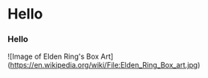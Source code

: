 # Hello
### Hello
![Image of Elden Ring's Box Art] (https://en.wikipedia.org/wiki/File:Elden_Ring_Box_art.jpg)
